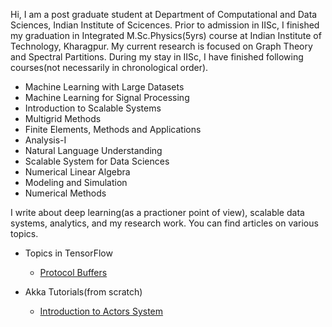Hi, I am a post graduate student at Department of Computational and Data Sciences, Indian Institute of Scicences.
Prior to admission in IISc, I finished my graduation in Integrated M.Sc.Physics(5yrs) course at Indian Institute of Technology, Kharagpur. My current research is focused on Graph Theory and Spectral Partitions. During my stay in IISc, I have finished following courses(not necessarily in chronological order).

- Machine Learning with Large Datasets
- Machine Learning for Signal Processing
- Introduction to Scalable Systems
- Multigrid Methods
- Finite Elements, Methods and Applications
- Analysis-I
- Natural Language Understanding
- Scalable System for Data Sciences
- Numerical Linear Algebra
- Modeling and Simulation
- Numerical Methods

I write about deep learning(as a practioner point of view), scalable data systems, analytics, and my research work. You can find articles on various topics.
- Topics in TensorFlow
  - [Protocol Buffers](./protocolbuffers.html)

- Akka Tutorials(from scratch)
  - [Introduction to Actors System](./akkatutorial.html)
